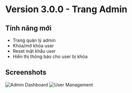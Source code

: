 # Version 3.0.0 - Trang Admin

## Tính năng mới
- Trang quản lý admin
- Khóa/mở khóa user
- Reset mật khẩu user
- Hiển thị thông báo cho user bị khóa

## Screenshots
![Admin Dashboard](../screenshots/v3/admin-dashboard.png)
![User Management](../screenshots/v3/user-management.png)